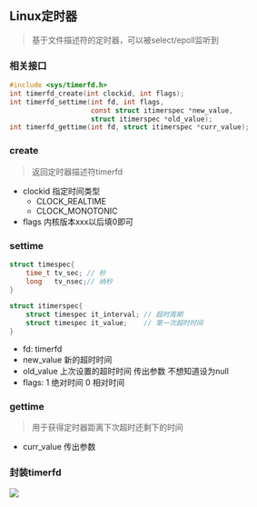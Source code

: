 ## Linux定时器
> 基于文件描述符的定时器，可以被select/epoll监听到

### 相关接口
```c
#include <sys/timerfd.h>
int timerfd_create(int clockid, int flags);
int timerfd_settime(int fd, int flags,
                    const struct itimerspec *new_value,
                    struct itimerspec *old_value);
int timerfd_gettime(int fd, struct itimerspec *curr_value);
```

### create
> 返回定时器描述符timerfd
+ clockid 指定时间类型
  + CLOCK_REALTIME   
  + CLOCK_MONOTONIC
+ flags  内核版本xxx以后填0即可

### settime
```c
struct timespec{
    time_t tv_sec; // 秒
    long   tv_nsec;// 纳秒
}

struct itimerspec{
    struct timespec it_interval; // 超时周期
    struct timespec it_value;    // 第一次超时时间
}
```
+ fd: timerfd
+ new_value 新的超时时间
+ old_value 上次设置的超时时间 传出参数 不想知道设为null
+ flags: 1 绝对时间 0 相对时间


### gettime
> 用于获得定时器距离下次超时还剩下的时间

+ curr_value 传出参数


### 封装timerfd
![](https://gitee.com/snow-tyan/learn-cpp/raw/master/Figure/timerfd.png)